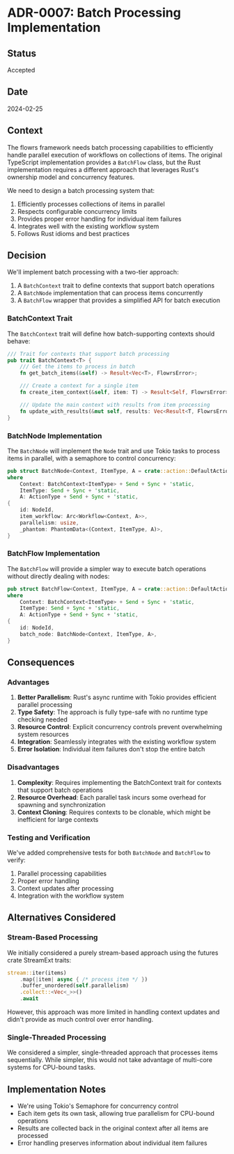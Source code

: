 # ADR-0007: Batch Processing Implementation

## Status

Accepted

## Date

2024-02-25

## Context

The flowrs framework needs batch processing capabilities to efficiently handle parallel execution of workflows on collections of items. The original TypeScript implementation provides a `BatchFlow` class, but the Rust implementation requires a different approach that leverages Rust's ownership model and concurrency features.

We need to design a batch processing system that:

1. Efficiently processes collections of items in parallel
2. Respects configurable concurrency limits
3. Provides proper error handling for individual item failures
4. Integrates well with the existing workflow system
5. Follows Rust idioms and best practices

## Decision

We'll implement batch processing with a two-tier approach:

1. A `BatchContext` trait to define contexts that support batch operations
2. A `BatchNode` implementation that can process items concurrently
3. A `BatchFlow` wrapper that provides a simplified API for batch execution

### BatchContext Trait

The `BatchContext` trait will define how batch-supporting contexts should behave:

```rust
/// Trait for contexts that support batch processing
pub trait BatchContext<T> {
    /// Get the items to process in batch
    fn get_batch_items(&self) -> Result<Vec<T>, FlowrsError>;

    /// Create a context for a single item
    fn create_item_context(&self, item: T) -> Result<Self, FlowrsError> where Self: Sized;

    /// Update the main context with results from item processing
    fn update_with_results(&mut self, results: Vec<Result<T, FlowrsError>>) -> Result<(), FlowrsError>;
}
```

### BatchNode Implementation

The `BatchNode` will implement the `Node` trait and use Tokio tasks to process items in parallel, with a semaphore to control concurrency:

```rust
pub struct BatchNode<Context, ItemType, A = crate::action::DefaultAction>
where
    Context: BatchContext<ItemType> + Send + Sync + 'static,
    ItemType: Send + Sync + 'static,
    A: ActionType + Send + Sync + 'static,
{
    id: NodeId,
    item_workflow: Arc<Workflow<Context, A>>,
    parallelism: usize,
    _phantom: PhantomData<(Context, ItemType, A)>,
}
```

### BatchFlow Implementation

The `BatchFlow` will provide a simpler way to execute batch operations without directly dealing with nodes:

```rust
pub struct BatchFlow<Context, ItemType, A = crate::action::DefaultAction>
where
    Context: BatchContext<ItemType> + Send + Sync + 'static,
    ItemType: Send + Sync + 'static,
    A: ActionType + Send + Sync + 'static,
{
    id: NodeId,
    batch_node: BatchNode<Context, ItemType, A>,
}
```

## Consequences

### Advantages

1. **Better Parallelism**: Rust's async runtime with Tokio provides efficient parallel processing
2. **Type Safety**: The approach is fully type-safe with no runtime type checking needed
3. **Resource Control**: Explicit concurrency controls prevent overwhelming system resources
4. **Integration**: Seamlessly integrates with the existing workflow system
5. **Error Isolation**: Individual item failures don't stop the entire batch

### Disadvantages

1. **Complexity**: Requires implementing the BatchContext trait for contexts that support batch operations
2. **Resource Overhead**: Each parallel task incurs some overhead for spawning and synchronization
3. **Context Cloning**: Requires contexts to be clonable, which might be inefficient for large contexts

### Testing and Verification

We've added comprehensive tests for both `BatchNode` and `BatchFlow` to verify:

1. Parallel processing capabilities
2. Proper error handling
3. Context updates after processing
4. Integration with the workflow system

## Alternatives Considered

### Stream-Based Processing

We initially considered a purely stream-based approach using the futures crate StreamExt traits:

```rust
stream::iter(items)
    .map(|item| async { /* process item */ })
    .buffer_unordered(self.parallelism)
    .collect::<Vec<_>>()
    .await
```

However, this approach was more limited in handling context updates and didn't provide as much control over error handling.

### Single-Threaded Processing

We considered a simpler, single-threaded approach that processes items sequentially. While simpler, this would not take advantage of multi-core systems for CPU-bound tasks.

## Implementation Notes

- We're using Tokio's Semaphore for concurrency control
- Each item gets its own task, allowing true parallelism for CPU-bound operations
- Results are collected back in the original context after all items are processed
- Error handling preserves information about individual item failures
